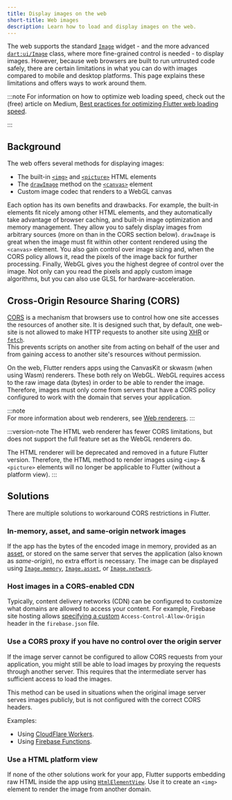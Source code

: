 ```yaml
---
title: Display images on the web
short-title: Web images
description: Learn how to load and display images on the web.
---
```


The web supports the standard [`Image`][] widget - and the more 
advanced [`dart:ui/Image`][] class, where more fine-grained control 
is needed - to display images.
However, because web browsers are built to run untrusted code safely,
there are certain limitations in what you can do with images compared
to mobile and desktop platforms. This page explains these limitations
and offers ways to work around them.

[`Image`]: {{site.api}}/flutter/widgets/Image-class.html
[`dart:ui/Image`]: {{site.api}}/flutter/dart-ui/Image-class.html

:::note
For information on how to optimize web loading speed,
check out the (free) article on Medium,
[Best practices for optimizing Flutter web loading speed][article].

[article]: {{site.flutter-medium}}/best-practices-for-optimizing-flutter-web-loading-speed-7cc0df14ce5c
:::

## Background

The web offers several methods for displaying images:

- The built-in [`<img>`][] and [`<picture>`][] HTML elements
- The [`drawImage`][] method on the [`<canvas>`][] element
- Custom image codec that renders to a WebGL canvas

Each option has its own benefits and drawbacks.
For example, the built-in elements fit nicely among
other HTML elements, and they automatically take
advantage of browser caching, and built-in image
optimization and memory management.
They allow you to safely display images from arbitrary sources
(more on than in the CORS section below).
`drawImage` is great when the image must fit within
other content rendered using the `<canvas>` element.
You also gain control over image sizing and,
when the CORS policy allows it, read the pixels
of the image back for further processing.
Finally, WebGL gives you the highest degree of
control over the image. Not only can you read the pixels and
apply custom image algorithms, but you can also use GLSL for
hardware-acceleration.

[`<img>`]: https://developer.mozilla.org/docs/Web/HTML/Element/img
[`<picture>`]: https://developer.mozilla.org/docs/Web/HTML/Element/picture
[`drawImage`]: https://developer.mozilla.org/docs/Web/API/CanvasRenderingContext2D/drawImage
[`<canvas>`]: https://developer.mozilla.org/docs/Web/HTML/Element/canvas

## Cross-Origin Resource Sharing (CORS)

[CORS][] is a mechanism that browsers use to control how
one site accesses the resources of another site. It is
designed such that, by default, one web-site is not
allowed to make HTTP requests to another site using
[XHR][] or [`fetch`][].  
This prevents scripts on another site from acting on
behalf of the user and from gaining access to another
site's resources without permission.

On the web, Flutter renders apps using the CanvasKit
or skwasm (when using Wasm) renderers. These both rely
on WebGL. WebGL requires access to the raw image data
(bytes) in order to be able to render the image.
Therefore, images must only come from servers that
have a CORS policy configured to work with the domain
that serves your application.

:::note   
For more information about web renderers, see
[Web renderers][].
:::

:::version-note
The HTML web renderer has fewer CORS limitations, but does
not support the full feature set as the WebGL renderers do.

The HTML renderer will be deprecated and removed in a 
future Flutter version. Therefore, the HTML method to render
images using `<img>` & `<picture>` elements will no longer be
applicable to Flutter (without a platform view).
:::

[CORS]: https://developer.mozilla.org/docs/Web/HTTP/CORS
[XHR]: https://developer.mozilla.org/docs/Web/API/XMLHttpRequest
[`fetch`]: https://developer.mozilla.org/docs/Web/API/Fetch_API/Using_Fetch
[Web renderers]: /platform-integration/web/renderers

## Solutions

There are multiple solutions to workaround CORS restrictions
in Flutter.

### In-memory, asset, and same-origin network images

If the app has the bytes of the encoded image in memory,
provided as an [asset][], or stored on the
same server that serves the application
(also known as _same-origin_), no extra effort is necessary.
The image can be displayed using
[`Image.memory`][], [`Image.asset`][], or [`Image.network`][].

[asset]: /ui/assets/assets-and-images
[`Image.memory`]: {{site.api}}/flutter/widgets/Image/Image.memory.html
[`Image.asset`]: {{site.api}}/flutter/widgets/Image/Image.asset.html
[`Image.network`]: {{site.api}}/flutter/widgets/Image/Image.network.html

### Host images in a CORS-enabled CDN

Typically, content delivery networks (CDN)
can be configured to customize what domains
are allowed to access your content.
For example, Firebase site hosting allows
[specifying a custom][custom-header] `Access-Control-Allow-Origin`
header in the `firebase.json` file.

[custom-header]: {{site.firebase}}/docs/hosting/full-config#headers

### Use a CORS proxy if you have no control over the origin server

If the image server cannot be configured to allow CORS
requests from your application,
you might still be able to load images by proxying
the requests through another server. This requires that the
intermediate server has sufficient access to load the images.

This method can be used in situations when the original
image server serves images publicly,
but is not configured with the correct CORS headers.

Examples:

* Using [CloudFlare Workers][].
* Using [Firebase Functions][].

[CloudFlare Workers]: https://developers.cloudflare.com/workers/examples/cors-header-proxy
[Firebase Functions]: {{site.github}}/7kfpun/cors-proxy

### Use a HTML platform view

If none of the other solutions work for your app, Flutter
supports embedding raw HTML inside the app using
[`HtmlElementView`][].  Use it to create an `<img>`
element to render the image from another domain.

[`HtmlElementView`]: {{site.api}}/flutter/widgets/HtmlElementView-class.html
